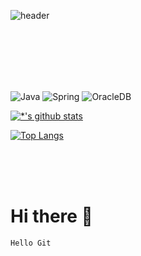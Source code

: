 ![header](https://capsule-render.vercel.app/api?type=rounded&color=timeGradient&text=%20%20%20suby-KWAK%20%20%20&height=200&fontSize=50&textBg=true&animation=fadeIn)

<br>
<br>
<br>
<br>
<br>

![Java](https://img.shields.io/badge/-Java-007396?style=flat-square&logo=Java&logoColor=ffffff)
![Spring](https://img.shields.io/badge/-Spring-6DB33F?style=for-the-badge&logo=Spring&logoColor=white)
![OracleDB](https://img.shields.io/badge/-OracleDB-F80000?style=flat-square&logo=oracle&logoColor=white)

[![*'s github stats](https://github-readme-stats.vercel.app/api?username=suby-kwak&show_icons=true)](https://github.com/suby-kwak)

[![Top Langs](https://github-readme-stats.vercel.app/api/top-langs/?username=suby-kwak&layout=compact)](https://github.com/suby-kwak/github-readme-stats)

<br>
<br>
<br>

# Hi there 👋
```
Hello Git
```

